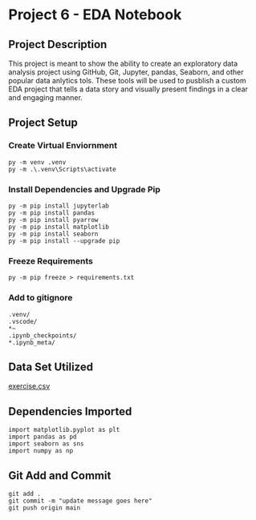 # Project 6 - EDA Notebook

## Project Description
This project is meant to show the ability to create an exploratory data analysis project using GitHub, Git, Jupyter, pandas, Seaborn, and other popular data anlytics tols. These tools will be used to pusblish a custom EDA project that tells a data story and visually present findings in a clear and engaging manner.

## Project Setup
### Create Virtual Enviornment
``` shell
py -m venv .venv
py -m .\.venv\Scripts\activate
```

### Install Dependencies and Upgrade Pip
``` shell
py -m pip install jupyterlab
py -m pip install pandas
py -m pip install pyarrow
py -m pip install matplotlib
py -m pip install seaborn
py -m pip install --upgrade pip
```

### Freeze Requirements
``` shell
py -m pip freeze > requirements.txt
```

### Add to gitignore
``` shell
.venv/
.vscode/
*~
.ipynb_checkpoints/
*.ipynb_meta/
```

## Data Set Utilized
[exercise.csv](https://github.com/mwaskom/seaborn-data/blob/master/exercise.csv)

## Dependencies Imported
``` shell
import matplotlib.pyplot as plt
import pandas as pd
import seaborn as sns
import numpy as np
```

## Git Add and Commit
``` shell
git add .
git commit -m "update message goes here"
git push origin main
```